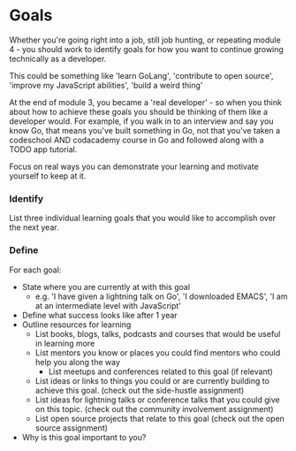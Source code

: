 # Goals

Whether you're going right into a job, still job hunting, or repeating module 4 - you should work to identify goals for how you want to continue growing technically as a developer.

This could be something like 'learn GoLang', 'contribute to open source', 'improve my JavaScript abilities', 'build a weird thing'

At the end of module 3, you became a 'real developer' - so when you think about how to achieve these goals you should be thinking of them like a developer would. For example, if you walk in to an interview and say you know Go, that means you've built something in Go, not that you've taken a codeschool AND codacademy course in Go and followed along with a TODO app tutorial.

Focus on real ways you can demonstrate your learning and motivate yourself to keep at it.

### Identify

List three individual learning goals that you would like to accomplish over the next year.

### Define

For each goal:
  - State where you are currently at with this goal
    - e.g. 'I have given a lightning talk on Go', 'I downloaded EMACS', 'I am at an intermediate level with JavaScript'
  - Define what success looks like after 1 year
  - Outline resources for learning
    - List books, blogs, talks, podcasts and courses that would be useful in learning more
    - List mentors you know or places you could find mentors who could help you along the way
        - List meetups and conferences related to this goal (if relevant)
    - List ideas or links to things you could or are currently building to achieve this goal. (check out the side-hustle assignment)
    - List ideas for lightning talks or conference talks that you could give on this topic. (check out the community involvement assignment)
    - List open source projects that relate to this goal (check out the open source assignment)
  - Why is this goal important to you?
